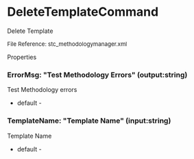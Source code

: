 # DeleteTemplateCommand

Delete  Template

<font size="2">File Reference: stc_methodologymanager.xml</font>

<text>Properties</text>

### ErrorMsg: "Test Methodology Errors" (output:string)

Test Methodology errors

* default - 
### TemplateName: "Template Name" (input:string)

Template Name

* default - 
